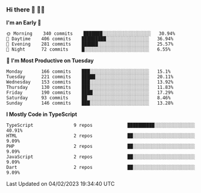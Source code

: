 ### Hi there 👋 🧑‍💻



<!--START_SECTION:waka-->
**I'm an Early 🐤** 

```text
🌞 Morning    340 commits    ███████░░░░░░░░░░░░░░░░░░   30.94% 
🌆 Daytime    406 commits    █████████░░░░░░░░░░░░░░░░   36.94% 
🌃 Evening    281 commits    ██████░░░░░░░░░░░░░░░░░░░   25.57% 
🌙 Night      72 commits     █░░░░░░░░░░░░░░░░░░░░░░░░   6.55%

```
📅 **I'm Most Productive on Tuesday** 

```text
Monday       166 commits    ███░░░░░░░░░░░░░░░░░░░░░░   15.1% 
Tuesday      221 commits    █████░░░░░░░░░░░░░░░░░░░░   20.11% 
Wednesday    153 commits    ███░░░░░░░░░░░░░░░░░░░░░░   13.92% 
Thursday     130 commits    ███░░░░░░░░░░░░░░░░░░░░░░   11.83% 
Friday       190 commits    ████░░░░░░░░░░░░░░░░░░░░░   17.29% 
Saturday     93 commits     ██░░░░░░░░░░░░░░░░░░░░░░░   8.46% 
Sunday       146 commits    ███░░░░░░░░░░░░░░░░░░░░░░   13.28%

```


**I Mostly Code in TypeScript** 

```text
TypeScript               9 repos             ██████████░░░░░░░░░░░░░░░   40.91% 
HTML                     2 repos             ██░░░░░░░░░░░░░░░░░░░░░░░   9.09% 
PHP                      2 repos             ██░░░░░░░░░░░░░░░░░░░░░░░   9.09% 
JavaScript               2 repos             ██░░░░░░░░░░░░░░░░░░░░░░░   9.09% 
Dart                     2 repos             ██░░░░░░░░░░░░░░░░░░░░░░░   9.09%

```



 Last Updated on 04/02/2023 19:34:40 UTC
<!--END_SECTION:waka-->


